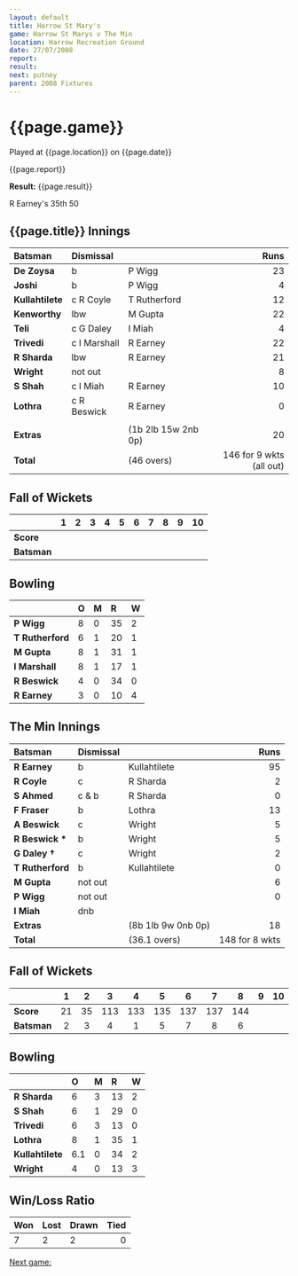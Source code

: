 ```yaml
---
layout: default
title: Harrow St Mary's
game: Harrow St Marys v The Min
location: Harrow Recreation Ground
date: 27/07/2008
report: 
result: 
next: putney
parent: 2008 Fixtures
---
```


# {{page.game}}

Played at {{page.location}} on {{page.date}}

{{page.report}}

**Result:** {{page.result}}

R Earney's 35th 50

## {{page.title}} Innings

| Batsman | Dismissal |  | Runs |
|:---|:---|---|---:|
| **De Zoysa** | b | P Wigg | 23 |
| **Joshi** | b | P Wigg | 4 |
| **Kullahtilete** | c R Coyle | T Rutherford | 12 |
| **Kenworthy** | lbw | M Gupta | 22 |
| **Teli** | c G Daley | I Miah | 4 |
| **Trivedi** | c I Marshall | R Earney | 22 |
| **R Sharda** | lbw | R Earney | 21 |
| **Wright** | not out |  | 8 |
| **S Shah** | c I Miah | R Earney | 10 |
| **Lothra** | c R Beswick | R Earney | 0 |
|  |  |  |  |
| **Extras** | | (1b 2lb 15w 2nb 0p) | 20 |
| **Total** | | (46 overs) | 146 for 9 wkts (all out) |

## Fall of Wickets

| | 1 | 2 | 3 | 4 | 5 | 6 | 7 | 8 | 9 | 10 |
|---|:---:|:---:|:---:|:---:|:---:|:---:|:---:|:---:|:---:|:---:|
| **Score** |  |  |  |  |  |  |  |  |  |  |
| **Batsman** |  |  |  |  |  |  |  |  |  |  |

## Bowling

| | O | M | R | W |
|---|:---|:---|:---|:---|
| **P Wigg** | 8 | 0 | 35 | 2 |
| **T Rutherford** | 6 | 1 | 20 | 1 |
| **M Gupta** | 8 | 1 | 31 | 1 |
| **I Marshall** | 8 | 1 | 17 | 1 |
| **R Beswick** | 4 | 0 | 34 | 0 |
| **R Earney** | 3 | 0 | 10 | 4 |

## The Min Innings

| Batsman | Dismissal |  | Runs |
|:---|:---|---|---:|
| **R Earney** | b | Kullahtilete | 95 |
| **R Coyle** | c | R Sharda | 2 |
| **S Ahmed** | c & b | R Sharda | 0 |
| **F Fraser** | b | Lothra | 13 |
| **A Beswick** | c | Wright | 5 |
| **R Beswick &#42;** | b | Wright | 5 |
| **G Daley &#8224;** | c | Wright | 2 |
| **T Rutherford** | b | Kullahtilete | 0 |
| **M Gupta** | not out |  | 6 |
| **P Wigg** | not out |  | 0 |
| **I Miah** | dnb |  |  |
| **Extras** | | (8b 1lb 9w 0nb 0p) | 18 |
| **Total** | | (36.1 overs) | 148 for 8 wkts |

## Fall of Wickets

| | 1 | 2 | 3 | 4 | 5 | 6 | 7 | 8 | 9 | 10 |
|---|:---:|:---:|:---:|:---:|:---:|:---:|:---:|:---:|:---:|:---:|
| **Score** | 21 | 35 | 113 | 133 | 135 | 137 | 137 | 144 |  |  |
| **Batsman** | 2 | 3 | 4 | 1 | 5 | 7 | 8 | 6 |  |  |

## Bowling

| | O | M | R | W |
|---|:---|:---|:---|:---|
| **R Sharda** | 6 | 3 | 13 | 2 |
| **S Shah** | 6 | 1 | 29 | 0 |
| **Trivedi** | 6 | 3 | 13 | 0 |
| **Lothra** | 8 | 1 | 35 | 1 |
| **Kullahtilete** | 6.1 | 0 | 34 | 2 |
| **Wright** | 4 | 0 | 13 | 3 |

## Win/Loss Ratio

| Won | Lost | Drawn | Tied |
|:---|:---|:---|---:|
| 7 | 2 | 2 | 0 |

[Next game:]({{page.next}})